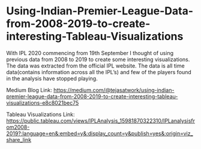 # Using-Indian-Premier-League-Data-from-2008-2019-to-create-interesting-Tableau-Visualizations
With IPL 2020 commencing from 19th September I thought of using previous data from 2008 to 2019 to create some interesting visualizations. The data was extracted from the official IPL website. The data is all time data(contains information across all the IPL’s) and few of the players found in the analysis have stopped playing.

Medium Blog Link: https://medium.com/@tejasatwork/using-indian-premier-league-data-from-2008-2019-to-create-interesting-tableau-visualizations-e8c8021bec75

Tableau Visualizations Link: https://public.tableau.com/views/IPLAnalysis_15981870322310/IPLanalysisfrom2008-2019?:language=en&:embed=y&:display_count=y&publish=yes&:origin=viz_share_link

